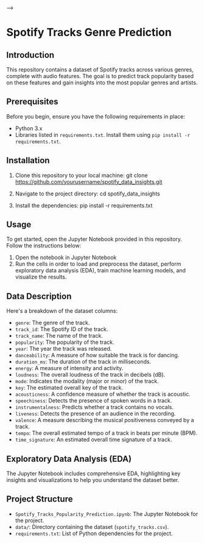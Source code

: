 <!-- <!-- # Spotify Data Insights

[View Notebook Here](https://nbviewer.org/github/Abstract-Dex/spotify_data_insights/blob/main/main.ipynb) -->

<!-- ## About Dataset

This is a dataset of Spotify tracks over a range of 82 different genres. Each track has some audio features associated with it.

### Column Descriptions

- `genre` - The genre of the track

- `track_id` - The Spotify ID of the track

- `track_name` - The name of the track

- `popularity` - The popularity of the track

- `year` - The year the track was released

- `danceability` - Danceability describes how suitable a track is for dancing based on a
  combination of musical elements including tempo, rhythm stability, beat strength, and overall regularity. A value of 0.0 is least danceable and 1.0 is most danceable

- `duration_ms` - The duration of the track in milliseconds

- `energy` - Energy is a measure from 0.0 to 1.0 and represents a perceptual measure of intensity and activity. Typically, energetic tracks feel fast, loud, and noisy

- `loudness` - The overall loudness of a track in decibels (dB). Loudness values are averaged across the entire track and are useful for comparing relative loudness of tracks

- `mode` - Mode indicates the modality (major or minor) of a track, the type of scale from which its melodic content is derived. Major is represented by 1 and minor is 0

- `key` - The estimated overall key of the track. Integers map to pitches using standard Pitch Class notation. E.g. 0 = C, 1 = C♯/D♭, 2 = D, and so on

- `acousticness` - A confidence measure from 0.0 to 1.0 of whether the track is acoustic. 1.0 represents high confidence the track is acoustic

- `speechiness` - Speechiness detects the presence of spoken words in a track. The more exclusively speech-like the recording (e.g. talk show, audio book, poetry), the closer to 1.0 the attribute value

- `instrumentalness` - Predicts whether a track contains no vocals. “Ooh” and “aah” sounds are treated as instrumental in this context. Rap or spoken word tracks are clearly “vocal”. The closer the instrumentalness value is to 1.0, the greater likelihood the track contains no vocal content

- `liveness` - Detects the presence of an audience in the recording. Higher liveness values represent an increased probability that the track was performed live

- `valence` - A measure from 0.0 to 1.0 describing the musical positiveness conveyed by a track. Tracks with high valence sound more positive (e.g. happy, cheerful, euphoric), while tracks with low valence sound more negative (e.g. sad, depressed, angry)

- `tempo` - The overall estimated tempo of a track in beats per minute (BPM)

- `time_signature` - An estimated overall time signature of a track. The time signature (meter) is a notational convention to specify how many beats are in each bar (or measure)

## Usage

The dataset is used to predict the popularity of a track based on its audio features. The dataset is also used to find the most popular genres and artists.

### Setup

1. Clone the repository
2. Install the dependencies using `pip install -r requirements.txt`
3. Run `jupyter notebook` in the terminal to start the notebook server

### Running the Notebook

1. Open the notebook in Jupyter Notebook
2. Run the cells in order --> -->

# Spotify Tracks Genre Prediction

## Introduction

This repository contains a dataset of Spotify tracks across various genres, complete with audio features. The goal is to predict track popularity based on these features and gain insights into the most popular genres and artists.

## Prerequisites

Before you begin, ensure you have the following requirements in place:

- Python 3.x
- Libraries listed in `requirements.txt`. Install them using `pip install -r requirements.txt`.

## Installation

1. Clone this repository to your local machine:
   git clone https://github.com/yourusername/spotify_data_insights.git

2. Navigate to the project directory:
   cd spotify_data_insights

3. Install the dependencies:
   pip install -r requirements.txt

## Usage

To get started, open the Jupyter Notebook provided in this repository. Follow the instructions below:

1. Open the notebook in Jupyter Notebook
2. Run the cells in order to load and preprocess the dataset, perform exploratory data analysis (EDA), train machine learning models, and visualize the results.

## Data Description

Here's a breakdown of the dataset columns:

- `genre`: The genre of the track.
- `track_id`: The Spotify ID of the track.
- `track_name`: The name of the track.
- `popularity`: The popularity of the track.
- `year`: The year the track was released.
- `danceability`: A measure of how suitable the track is for dancing.
- `duration_ms`: The duration of the track in milliseconds.
- `energy`: A measure of intensity and activity.
- `loudness`: The overall loudness of the track in decibels (dB).
- `mode`: Indicates the modality (major or minor) of the track.
- `key`: The estimated overall key of the track.
- `acousticness`: A confidence measure of whether the track is acoustic.
- `speechiness`: Detects the presence of spoken words in a track.
- `instrumentalness`: Predicts whether a track contains no vocals.
- `liveness`: Detects the presence of an audience in the recording.
- `valence`: A measure describing the musical positiveness conveyed by a track.
- `tempo`: The overall estimated tempo of a track in beats per minute (BPM).
- `time_signature`: An estimated overall time signature of a track.

## Exploratory Data Analysis (EDA)

The Jupyter Notebook includes comprehensive EDA, highlighting key insights and visualizations to help you understand the dataset better.

## Project Structure

- `Spotify_Tracks_Popularity_Prediction.ipynb`: The Jupyter Notebook for the project.
- `data/`: Directory containing the dataset (`spotify_tracks.csv`).
- `requirements.txt`: List of Python dependencies for the project.
